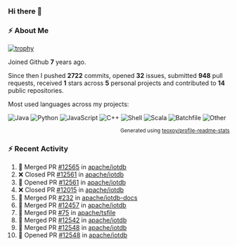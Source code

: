 ### Hi there 👋

### :zap: About Me

[![trophy](https://github-profile-trophy.vercel.app/?username=HTHou&theme=onedark)](https://github.com/ryo-ma/github-profile-trophy)
   
Joined Github **7** years ago.

Since then I pushed **2722** commits, opened **32** issues, submitted **948** pull requests, received **1** stars across **5** personal projects and contributed to **14** public repositories.

Most used languages across my projects:

![Java](https://img.shields.io/static/v1?style=flat-square&label=%E2%A0%80&color=555&labelColor=%23b07219&message=Java%EF%B8%B195.9%25)
![Python](https://img.shields.io/static/v1?style=flat-square&label=%E2%A0%80&color=555&labelColor=%233572A5&message=Python%EF%B8%B10.9%25)
![JavaScript](https://img.shields.io/static/v1?style=flat-square&label=%E2%A0%80&color=555&labelColor=%23f1e05a&message=JavaScript%EF%B8%B10.6%25)
![C++](https://img.shields.io/static/v1?style=flat-square&label=%E2%A0%80&color=555&labelColor=%23f34b7d&message=C%2B%2B%EF%B8%B10.4%25)
![Shell](https://img.shields.io/static/v1?style=flat-square&label=%E2%A0%80&color=555&labelColor=%2389e051&message=Shell%EF%B8%B10.4%25)
![Scala](https://img.shields.io/static/v1?style=flat-square&label=%E2%A0%80&color=555&labelColor=%23c22d40&message=Scala%EF%B8%B10.3%25)
![Batchfile](https://img.shields.io/static/v1?style=flat-square&label=%E2%A0%80&color=555&labelColor=%23C1F12E&message=Batchfile%EF%B8%B10.2%25)
![Other](https://img.shields.io/static/v1?style=flat-square&label=%E2%A0%80&color=555&labelColor=%23ededed&message=Other%EF%B8%B10.8%25)

<p align="right"><sub>Generated using <a href="https://github.com/marketplace/actions/profile-readme-stats">teoxoy/profile-readme-stats</a></sub></p>


<!--![](https://github.com/HTHou/HTHou/blob/output/github-contribution-grid-snake.svg)-->

<!--![Haonan Hou's github stats](https://github-readme-stats.vercel.app/api?username=HTHou&count_private=true&show_icons=true&theme=onedark)-->

<!--![Haonan Hou's wakatime stats](https://github-readme-stats.vercel.app/api/wakatime?username=HTHou&layout=compact&theme=onedark)-->

<!--![Top Langs](https://github-readme-stats.vercel.app/api/top-langs/?username=HTHou&theme=onedark&layout=compact)-->

### :zap: Recent Activity
<!--START_SECTION:activity-->
1. 🎉 Merged PR [#12565](https://github.com/apache/iotdb/pull/12565) in [apache/iotdb](https://github.com/apache/iotdb)
2. ❌ Closed PR [#12561](https://github.com/apache/iotdb/pull/12561) in [apache/iotdb](https://github.com/apache/iotdb)
3. 💪 Opened PR [#12561](https://github.com/apache/iotdb/pull/12561) in [apache/iotdb](https://github.com/apache/iotdb)
4. ❌ Closed PR [#12015](https://github.com/apache/iotdb/pull/12015) in [apache/iotdb](https://github.com/apache/iotdb)
5. 🎉 Merged PR [#232](https://github.com/apache/iotdb-docs/pull/232) in [apache/iotdb-docs](https://github.com/apache/iotdb-docs)
6. 🎉 Merged PR [#12457](https://github.com/apache/iotdb/pull/12457) in [apache/iotdb](https://github.com/apache/iotdb)
7. 🎉 Merged PR [#75](https://github.com/apache/tsfile/pull/75) in [apache/tsfile](https://github.com/apache/tsfile)
8. 🎉 Merged PR [#12542](https://github.com/apache/iotdb/pull/12542) in [apache/iotdb](https://github.com/apache/iotdb)
9. 🎉 Merged PR [#12548](https://github.com/apache/iotdb/pull/12548) in [apache/iotdb](https://github.com/apache/iotdb)
10. 💪 Opened PR [#12548](https://github.com/apache/iotdb/pull/12548) in [apache/iotdb](https://github.com/apache/iotdb)
<!--END_SECTION:activity-->

<!--
**HTHou/HTHou** is a ✨ _special_ ✨ repository because its `README.md` (this file) appears on your GitHub profile.

Here are some ideas to get you started:

- 🔭 I’m currently working on ...
- 🌱 I’m currently learning ...
- 👯 I’m looking to collaborate on ...
- 🤔 I’m looking for help with ...
- 💬 Ask me about ...
- 📫 How to reach me: ...
- 😄 Pronouns: ...
- ⚡ Fun fact: ...
-->

